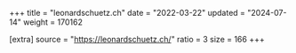 +++
title = "leonardschuetz.ch"
date = "2022-03-22"
updated = "2024-07-14"
weight = 170162

[extra]
source = "https://leonardschuetz.ch/"
ratio = 3
size = 166
+++
